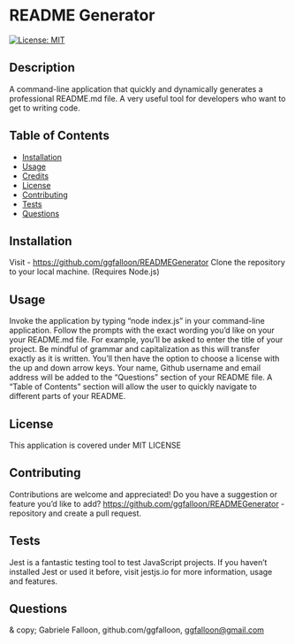 # README Generator
  [![License: MIT](https://img.shields.io/badge/License-MIT-yellow.svg)](https://opensource.org/licenses/MIT)
    
## Description
A command-line application that quickly and dynamically generates a professional README.md file. A very useful tool for developers who want to get to writing code.

## Table of Contents
* [Installation](#installation)
* [Usage](#usage)
* [Credits](#credits)
* [License](#license)
* [Contributing](#contributing)
* [Tests](#tests)
* [Questions](#questions)

## Installation
Visit - https://github.com/ggfalloon/READMEGenerator Clone the repository to your local machine. (Requires Node.js)

## Usage
Invoke the application by typing “node index.js” in your command-line application. Follow the prompts with the exact wording you’d like on your your README.md file. For example, you’ll be asked to enter the title of your project. Be mindful of grammar and capitalization as this will transfer exactly as it is written. You’ll then have the option to choose a license with the up and down arrow keys. Your name, Github username and email address will be added to the “Questions” section of your README file. A “Table of Contents” section will allow the user to quickly navigate to different parts of your README.

## License
This application is covered under MIT LICENSE

## Contributing
Contributions are welcome and appreciated! Do you have a suggestion or feature you’d like to add? https://github.com/ggfalloon/READMEGenerator - repository and create a pull request.

## Tests
Jest is a fantastic testing tool to test JavaScript projects. If you haven’t installed Jest or used it before, visit jestjs.io for more information, usage and features.

## Questions
  & copy; Gabriele Falloon, github.com/ggfalloon, ggfalloon@gmail.com

